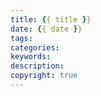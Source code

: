 ```yaml
---
title: {{ title }}
date: {{ date }}
tags:
categories: 
keywords: 
description: 
copyright: true
---
```

